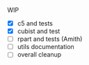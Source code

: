 WIP

- [x] c5 and tests
- [x] cubist and test
- [ ] rpart and tests (Amith)
- [ ] utils documentation
- [ ] overall cleanup